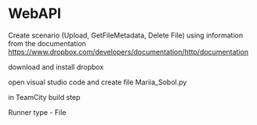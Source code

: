 # WebAPI

Create scenario (Upload, GetFileMetadata, Delete File) using information from the documentation https://www.dropbox.com/developers/documentation/http/documentation


download and install dropbox


open visual studio code and create file Mariia_Sobol.py


in TeamCity build step


Runner type - File

